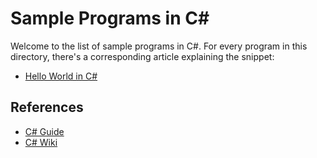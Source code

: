# Sample Programs in C#

Welcome to the list of sample programs in C#. For every program in this
directory, there's a corresponding article explaining the snippet:

- [Hello World in C#](https://therenegadecoder.com/code/hello-world-in-c-sharp/)

## References

- [C# Guide](https://docs.microsoft.com/en-us/dotnet/csharp/)
- [C# Wiki](https://en.wikipedia.org/wiki/C_Sharp_(programming_language))
